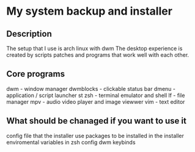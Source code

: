 # My system backup and installer

## Description

The setup that I use is arch linux with dwm
The desktop experience is created by
scripts patches and programs that work well with each other.

## Core programs

dwm - window manager
dwmblocks - clickable status bar
dmenu - application / script launcher
st zsh - terminal emulator and shell
lf - file manager
mpv - audio video player and image viewwer
vim - text editor

## What should be chanaged if you want to use it

config file that the installer use
packages to be installed in the installer
enviromental variables in zsh config
dwm keybinds
